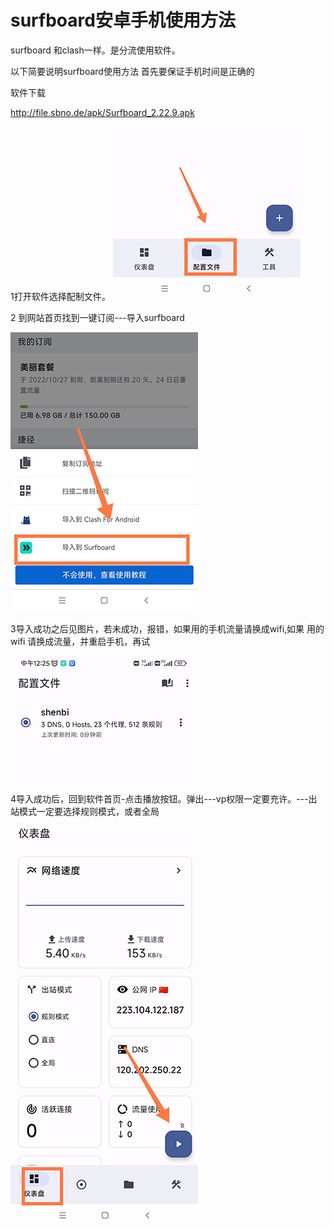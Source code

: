#  surfboard安卓手机使用方法


surfboard 和clash一样。是分流使用软件。

以下简要说明surfboard使用方法
首先要保证手机时间是正确的


软件下载 

http://file.sbno.de/apk/Surfboard_2.22.9.apk

1打开软件选择配制文件。
![](../images/surfboard/1.jpg)


2 到网站首页找到一键订阅---导入surfboard 

![](../images/surfboard/2.jpg)


3导入成功之后见图片，若未成功，报错，如果用的手机流量请换成wifi,如果 用的wifi 请换成流量，并重启手机，再试

![](../images/surfboard/3.jpg)

4导入成功后，回到软件首页-点击播放按钮。弹出---vp权限一定要充许。---出站模式一定要选择规则模式，或者全局

![](../images/surfboard/4.jpg)